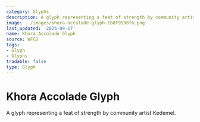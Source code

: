```yaml
---
category: Glyphs
description: A glyph representing a feat of strength by community artist Kedemel.
image: ../images/khora-accolade-glyph-1b8f9598f6.png
last_updated: '2025-09-17'
name: Khora Accolade Glyph
source: WFCD
tags:
- Glyph
- Glyphs
tradable: false
type: Glyph
---
```


# Khora Accolade Glyph

A glyph representing a feat of strength by community artist Kedemel.


